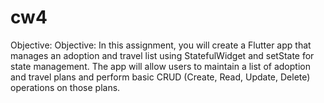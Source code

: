 # cw4
Objective: Objective: In this assignment, you will create a Flutter app that manages an adoption and travel list using StatefulWidget and setState for state management. The app will allow users to maintain a list of adoption and travel plans and perform basic CRUD (Create, Read, Update, Delete) operations on those plans.
